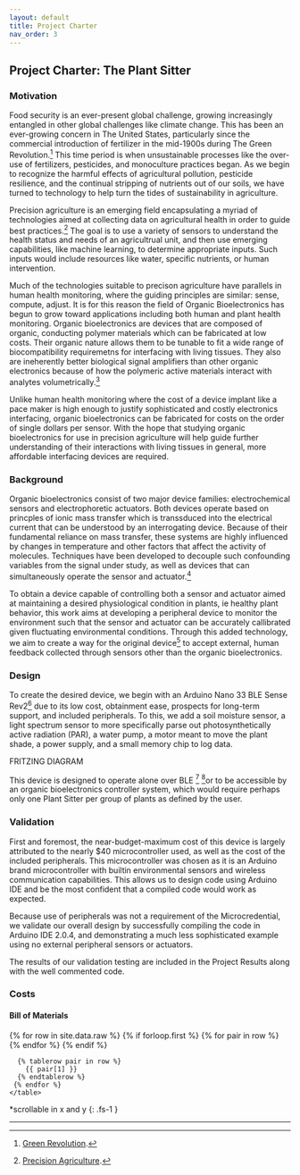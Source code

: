```yaml
---
layout: default
title: Project Charter
nav_order: 3
---
```

## Project Charter: The Plant Sitter
### Motivation
Food security is an ever-present global challenge, growing increasingly entangled in other global challenges like climate change. This has been an ever-growing concern in The United States, particularly since the commercial introduction of fertilizer in the mid-1900s during The Green Revolution.[^1] This time period is when unsustainable processes like the over-use of fertilizers, pesticides, and monoculture practices began. As we begin to recognize the harmful effects of agricultural pollution, pesticide resilience, and the continual stripping of nutrients out of our soils, we have turned to technology to help turn the tides of sustainability in agriculture. 

Precision agriculture is an emerging field encapsulating a myriad of technologies aimed at collecting data on agricultural health in order to guide best practices.[^2] The goal is to use a variety of sensors to understand the health status and needs of an agricultrual unit, and then use emerging capabilities, like machine learning, to determine appropriate inputs. Such inputs would include resources like water, specific nutrients, or human intervention. 
	
Much of the technologies suitable to precison agriculture have parallels in human health monitoring, where the guiding principles are similar: sense, compute, adjust. It is for this reason the field of Organic Bioelectronics has begun to grow toward applications including both human and plant health monitoring. Organic bioelectronics are devices that are composed of organic, conducting polymer materials which can be fabricated at low costs. Their organic nature allows them to be tunable to fit a wide range of biocompatibility requiremetns for interfacing with living tissues. They also are ineherently better biological signal amplifiers than other organic electronics because of how the polymeric active materials interact with analytes volumetrically.[^3] 

Unlike human health monitoring where the cost of a device implant like a pace maker is high enough to justify sophisticated and costly electronics interfacing, organic bioelectronics can be fabricated for costs on the order of single dollars per sensor. With the hope that studying organic bioelectronics for use in precision agriculture will help guide further understanding of their interactions with living tissues in general, more affordable interfacing devices are required.

### Background
Organic bioelectronics consist of two major device families: electrochemical sensors and electrophoretic actuators. Both devices operate based on princples of ionic mass transfer which is transsduced into the electrical current that can be understood by an interrogating device. Because of their fundamental reliance on mass transfer, these systems are highly influenced by changes in temperature and other factors that affect the activity of molecules. Techniques have been developed to decouple such confounding variables from the signal under study, as well as devices that can simultaneously operate the sensor and actuator.[^3] 

To obtain a device capable of controlling both a sensor and actuator aimed at maintaining a desired physiological condition in plants, ie healthy plant behavior, this work aims at developing a peripheral device to monitor the environment such that the sensor and actuator can be accurately callibrated given fluctuating environmental conditions. Through this added technology, we aim to create a way for the original device[^4] to accept external, human feedback collected through sensors other than the organic bioelectronics.


### Design
To create the desired device, we begin with an Arduino Nano 33 BLE Sense Rev2[^5] due to its low cost, obtainment ease, prospects for long-term support, and included peripherals. To this, we add a soil moisture sensor, a light spectrum sensor to more specifically parse out photosynthetically active radiation (PAR), a water pump, a motor meant to move the plant shade, a power supply, and a small memory chip to log data.

FRITZING DIAGRAM

This device is designed to operate alone over BLE [^6] [^7]or to be accessible by an organic bioelectronics controller system, which would require perhaps only one Plant Sitter per group of plants as defined by the user.

### Validation
First and foremost, the near-budget-maximum cost of this device is largely attributed to the nearly $40 microcontroller used, as well as the cost of the included peripherals. This microcontroller was chosen as it is an Arduino brand microcontroller with builtin environmental sensors and wireless communication capabilities. This allows us to design code using Arduino IDE and be the most confident that a compiled code would work as expected. 

Because use of peripherals was not a requirement of the Microcredential, we validate our overall design by successfully compiling the code in Arduino IDE 2.0.4, and demonstrating a much less sophisticated example using no external peripheral sensors or actuators.

The results of our validation testing are included in the Project Results along with the well commented code.


### Costs

#### Bill of Materials
<div style="height: 250px; overflow-y: auto">
    <table>
      {% for row in site.data.raw %}
     {% if forloop.first %}
      <tr>
       {% for pair in row %}
         <th>{{ pair[0] }}</th>
       {% endfor %}
      </tr>
      {% endif %}

      {% tablerow pair in row %}
        {{ pair[1] }}
      {% endtablerow %}
     {% endfor %}
    </table>
</div>
*scrollable in x and y
{: .fs-1 }

----

[^1]: [Green Revolution](https://people.forestry.oregonstate.edu/steve-strauss/sites/people.forestry.oregonstate.edu.steve-strauss/files/GreenRevo-Curse-or-Blessing-IFPRI.pdf).
[^2]: [Precision Agriculture](https://www.frontiersin.org/articles/10.3389/fsens.2022.998928/full#:~:text=Precision%20agriculture%20(PA)%20is%20defined,sustainability%20of%20agricultural%20production4.).
[^3]: [Organic Bioelectronics Review](https://pubs.acs.org/doi/10.1021/acs.chemrev.2c00026).
[^4]: [Potentiostat Project](https://google.com).
[^5]: [Arduino Nano 33 BLE Sense Rev2](https://docs.arduino.cc/hardware/nano-33-ble-sense-rev2?_gl=1*1mau1je*_ga*NzIzNjYxODA4LjE2NzQyNTE0MTM.*_ga_NEXN8H46L5*MTY4MDg0MzA1Mi45NC4wLjE2ODA4NDMwNTIuMC4wLjA.).
[^6]: [BLExAR TX](https://makersportal.com/blog/makerble-tiny-nrf52840-bluetooth-arduino-board).
[^7]: [BLExAR RX](https://makersportal.com/blog/arduino-sensor-data-logging-and-visualization-on-iphone).

[Just the Docs]: https://just-the-docs.github.io/just-the-docs/
[GitHub Pages]: https://docs.github.com/en/pages
[README]: https://github.com/just-the-docs/just-the-docs-template/blob/main/README.md
[Jekyll]: https://jekyllrb.com
[GitHub Pages / Actions workflow]: https://github.blog/changelog/2022-07-27-github-pages-custom-github-actions-workflows-beta/
[use this template]: https://github.com/just-the-docs/just-the-docs-template/generate
